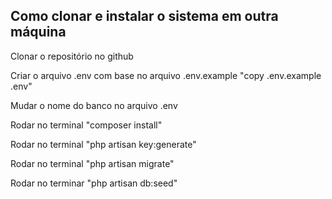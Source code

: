 ## Como clonar e instalar o sistema em outra máquina

Clonar o repositório no github

Criar o arquivo .env com base no arquivo .env.example "copy .env.example .env"

Mudar o nome do banco no arquivo .env

Rodar no terminal "composer install"

Rodar no terminal "php artisan key:generate"

Rodar no terminal "php artisan migrate"

Rodar no terminar "php artisan db:seed"